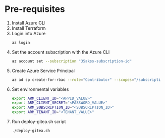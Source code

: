 # Pre-requisites

1. Install Azure CLI
2. Install Terraform
3. Login into Azure
    ```bash
    az login
    ```
4. Set the account subscription with the Azure CLI
    ```bash
    az account set --subscription "35akss-subscription-id"
    ```
5. Create Azure Service Principal
    ```bash
    az ad sp create-for-rbac --role="Contributor" --scopes="/subscriptions/<SUBSCRIPTION_ID>"
    ```
6. Set environmental variables
    ```bash
    export ARM_CLIENT_ID="<APPID_VALUE>"
    export ARM_CLIENT_SECRET="<PASSWORD_VALUE>"
    export ARM_SUBSCRIPTION_ID="<SUBSCRIPTION_ID>"
    export ARM_TENANT_ID="<TENANT_VALUE>"
    ```
7. Run deploy-gitea.sh script
    ```bash
    ./deploy-gitea.sh
    ```
